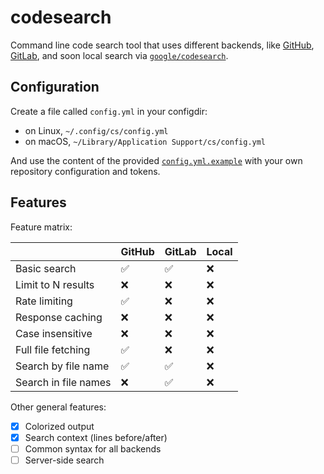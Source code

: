 # codesearch

Command line code search tool that uses different backends, like
[GitHub](https://docs.github.com/en/rest/search/search),
[GitLab](https://docs.gitlab.com/ee/api/search.html),
and soon local search via
[`google/codesearch`](https://github.com/google/codesearch).

## Configuration

Create a file called `config.yml` in your configdir:
* on Linux, `~/.config/cs/config.yml`
* on macOS, `~/Library/Application Support/cs/config.yml`

And use the content of the provided [`config.yml.example`](/config.yml.example) with your own
repository configuration and tokens.

## Features

Feature matrix:

|                      | GitHub   | GitLab | Local |
|----------------------|----------|--------|-------|
| Basic search         | ✅       | ✅     | ❌    |
| Limit to N results   | ❌       | ❌     | ❌    |
| Rate limiting        | ✅       | ❌     | ❌    |
| Response caching     | ❌       | ❌     | ❌    |
| Case insensitive     | ❌       | ❌     | ❌    |
| Full file fetching   | ✅       | ❌     | ❌    |
| Search by file name  | ✅       | ✅     | ❌    |
| Search in file names | ❌       | ✅     | ❌    |

Other general features:
* [x] Colorized output
* [x] Search context (lines before/after)
* [ ] Common syntax for all backends
* [ ] Server-side search
